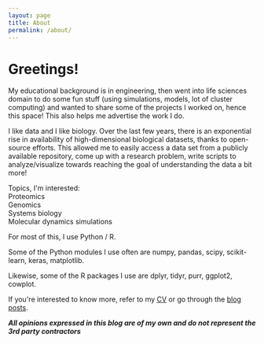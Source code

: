 ```yaml
---
layout: page
title: About
permalink: /about/
---
```


# Greetings!   

My educational background is in engineering, then went into life sciences domain to do some fun stuff (using simulations, models, lot of cluster computing) and wanted to share some of the projects I worked on, hence this space! This also helps me advertise the work I do.

I like data and I like biology. Over the last few years, there is an exponential rise in availability of high-dimensional biological datasets, thanks to open-source efforts. This allowed me to easily access a data set from a publicly available repository, come up with a research problem, write scripts to analyze/visualize towards reaching the goal of understanding the data a bit more!

Topics, I'm interested:  
Proteomics  
Genomics  
Systems biology  
Molecular dynamics simulations  


For most of this, I use Python / R.  

Some of the Python modules I use often are numpy, pandas, scipy, scikit-learn, keras, matplotlib.  

Likewise, some of the R packages I use are dplyr, tidyr, purr, ggplot2, cowplot.  

If you're interested to know more, refer to my [CV](/cv) or go through the [blog posts](/).  


**_All opinions expressed in this blog are of my own and do not represent the 3rd party contractors_**

